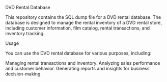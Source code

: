 DVD Rental Database

This repository contains the SQL dump file for a DVD rental database. The database is designed to manage the rental inventory of a DVD rental store, 
including customer information, film catalog, rental transactions, and inventory tracking.

Usage

You can use the DVD rental database for various purposes, including:

Managing rental transactions and inventory.
Analyzing sales performance and customer behavior.
Generating reports and insights for business decision-making.
